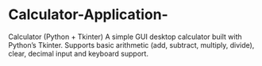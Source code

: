 # Calculator-Application-
Calculator (Python + Tkinter) A simple GUI desktop calculator built with Python’s Tkinter. Supports basic arithmetic (add, subtract, multiply, divide), clear, decimal input and keyboard support.
